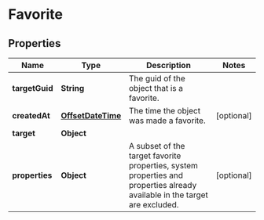 # Favorite

## Properties
Name | Type | Description | Notes
------------ | ------------- | ------------- | -------------
**targetGuid** | **String** | The guid of the object that is a favorite. | 
**createdAt** | [**OffsetDateTime**](OffsetDateTime.md) | The time the object was made a favorite. |  [optional]
**target** | **Object** |  | 
**properties** | **Object** | A subset of the target favorite properties, system properties and properties already available in the target are excluded. |  [optional]
